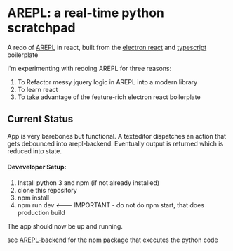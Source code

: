 # AREPL: a real-time python scratchpad 

A redo of [AREPL](https://github.com/Almenon/arepl) in react, built from the [electron react](https://github.com/chentsulin/electron-react-boilerplate) and [typescript](https://github.com/ManuKle/electron-react-typescript-boilerplate) boilerplate

I'm experimenting with redoing AREPL for three reasons:
1. To Refactor messy jquery logic in AREPL into a modern library
2. To learn react
3. To take advantage of the feature-rich electron react boilerplate

## Current Status

App is very barebones but functional. A texteditor dispatches an action that gets debounced into arepl-backend.  Eventually output is returned which is reduced into state.

#### Deveveloper Setup:

1. Install python 3 and npm (if not already installed)
2. clone this repository
3. npm install
5. npm run dev <--- IMPORTANT - do not do npm start, that does production build

The app should now be up and running.

see [AREPL-backend](https://github.com/Almenon/AREPL-backend) for the npm package that executes the python code
